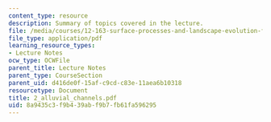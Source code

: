 ```yaml
---
content_type: resource
description: Summary of topics covered in the lecture.
file: /media/courses/12-163-surface-processes-and-landscape-evolution-fall-2004/8a9435c3f9b439abf9b7fb61fa596295_2_alluvial_channels.pdf
file_type: application/pdf
learning_resource_types:
- Lecture Notes
ocw_type: OCWFile
parent_title: Lecture Notes
parent_type: CourseSection
parent_uid: d416de0f-15af-c9cd-c83e-11aea6b10318
resourcetype: Document
title: 2_alluvial_channels.pdf
uid: 8a9435c3-f9b4-39ab-f9b7-fb61fa596295
---
```

